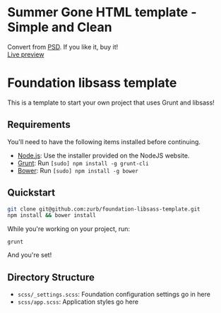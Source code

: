 # Summer Gone HTML template - Simple and Clean 
 Convert from <a href="https://creativemarket.com/maulanacreative/54432-Summer-Gone-One-Page-PSD-Template">PSD</a>. If you like it, buy it!<br>
 <a href="http://nguyenmanh1507.github.io/summergone/dist/" target="_blank">Live preview</a>
# Foundation libsass template

This is a template to start your own project that uses Grunt and libsass!

## Requirements

You'll need to have the following items installed before continuing.

  * [Node.js](http://nodejs.org): Use the installer provided on the NodeJS website.
  * [Grunt](http://gruntjs.com/): Run `[sudo] npm install -g grunt-cli`
  * [Bower](http://bower.io): Run `[sudo] npm install -g bower`

## Quickstart

```bash
git clone git@github.com:zurb/foundation-libsass-template.git
npm install && bower install
```

While you're working on your project, run:

`grunt`

And you're set!

## Directory Structure

  * `scss/_settings.scss`: Foundation configuration settings go in here
  * `scss/app.scss`: Application styles go here
